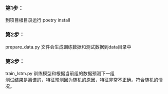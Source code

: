 ### 第1步：
到项目根目录运行 poetry install
### 第2步：
prepare_data.py 文件会生成训练数据和测试数据到data目录中
### 第3步：
train_lstm.py  训练模型和根据当前组的数据预测下一组<br>
测试结果是离谱的，特征预测因为随机的原因，特征非常不正确。符合随机的情况。
